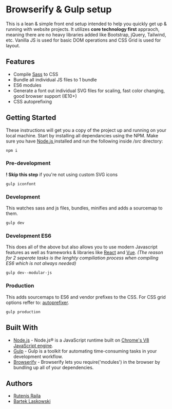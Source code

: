 #  Browserify & Gulp setup

This is a lean & simple front end setup intended to help you quickly get up & running with website projects. 
It utilizes **core technology first** appraoch, meaning there are no heavy libraries added like Bootstrap, jQuery, Tailwind, etc. 
Vanilla JS is used for basic DOM operations and CSS Grid is used for layout. 

## Features

 - Compile [Sass](https://sass-lang.com/)  to CSS
 - Bundle all individual JS files to 1 bundle
 - ES6 modules
 - Generate a font out individual SVG files for scaling, fast color changing, good browser support (IE10+)
 - CSS autoprefixing
 
## Getting Started

These instructions will get you a copy of the project up and running on your local machine. 
Start by installing all dependancies using the NPM.
Make sure you have  [Node.js ](https://nodejs.org/en/) installed and run the following inside */src* directory:

```
npm i
```

### Pre-development 
**! Skip this step** if you're not using custom SVG icons

```
gulp iconfont
```

### Development 
This watches sass and js files,  bundles, minifies and adds a sourcemap to them.
```
gulp dev
```

### Development ES6
This does all of the above but also allows you to use modern Javascript features as well as frameworks & libraries like [React](https://reactjs.org/) and [Vue](https://vuejs.org/). 
*(The reason for 2 seperate tasks is the lenghty compiliation process when compiling ES6 which is not always needed)*
```
gulp dev--modular-js
```
### Production 
This adds sourcemaps to ES6 and vendor prefixes to the CSS. For CSS grid options reffer to: [autoprefixer](https://github.com/postcss/autoprefixer#grid-autoplacement-support-in-ie).
```
gulp production
```

## Built With

* [Node.js](https://gulpjs.com/) - Node.js® is a JavaScript runtime built on [Chrome's V8 JavaScript engine](https://v8.dev/).
* [Gulp](https://gulpjs.com/) - Gulp is a toolkit for automating time-consuming tasks in your development workflow.
* [Browserify](http://browserify.org/) - Browserify lets you require('modules') in the browser by bundling up all of your dependencies.

## Authors

 - [Rutenis Raila](https://github.com/railaru)   
 - [Bartek Laskowski](https://github.com/und3rdg)

